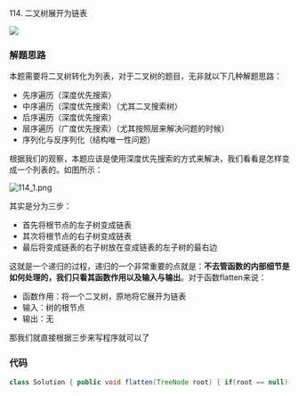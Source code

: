 114\. 二叉树展开为链表

[![](https://assets.leetcode.cn/aliyun-lc-upload/users/ming-zhi-shan-you-m9rfkvkdad/avatar_1537521748.png)](https://leetcode.cn/u/geralt_u/)

### 解题思路

本题需要将二叉树转化为列表，对于二叉树的题目，无非就以下几种解题思路：

-   先序遍历（深度优先搜索）
-   中序遍历（深度优先搜索）（尤其二叉搜索树）
-   后序遍历（深度优先搜索）
-   层序遍历（广度优先搜索）（尤其按照层来解决问题的时候）
-   序列化与反序列化（结构唯一性问题）

根据我们的观察，本题应该是使用深度优先搜索的方式来解决，我们看看是怎样变成一个列表的。如图所示：

![114_1.png](https://pic.leetcode-cn.com/7427f6e30a8a6e3d44375579d00b9e6eec53500b67643868817b7ad775b82adb-114_1.png)

其实是分为三步：

-   首先将根节点的左子树变成链表
-   其次将根节点的右子树变成链表
-   最后将变成链表的右子树放在变成链表的左子树的最右边

这就是一个递归的过程，递归的一个非常重要的点就是：**不去管函数的内部细节是如何处理的，我们只看其函数作用以及输入与输出**。对于函数flatten来说：

-   函数作用：将一个二叉树，原地将它展开为链表
-   输入：树的根节点
-   输出：无

那我们就直接根据三步来写程序就可以了

### 代码

```java
class Solution { public void flatten(TreeNode root) { if(root == null){ return ; } //将根节点的左子树变成链表 flatten(root.left); //将根节点的右子树变成链表 flatten(root.right); TreeNode temp = root.right; //把树的右边换成左边的链表 root.right = root.left; //记得要将左边置空 root.left = null; //找到树的最右边的节点 while(root.right != null) root = root.right; //把右边的链表接到刚才树的最右边的节点 root.right = temp; } }
```